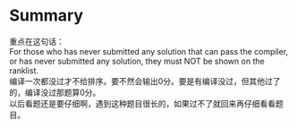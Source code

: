 # Summary
重点在这句话：  
For those who has never submitted any solution that can pass the compiler, or has never submitted any solution, they must NOT be shown on the ranklist.  
编译一次都没过才不给排序。要不然会输出0分。要是有编译没过，但其他过了的，编译没过那题算0分。  
以后看题还是要仔细啊，遇到这种题目很长的，如果过不了就回来再仔细看看题目。